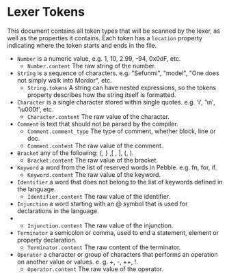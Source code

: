 # Lexer Tokens

This document contains all token types that will be scanned by the lexer, as well as the properties it contains. Each token has a `location` property indicating where the token starts and ends in the file.

- `Number` is a numeric value, e.g. 1, 10, 2.99, -94, 0x0dF, etc.
  - `Number.content` The raw string of the number.
- `String` is a sequence of characters. e.g. "Sefunmi", "model", "One does not simply walk into Mordor", etc.
  - `String.tokens` A string can have nested expressions, so the tokens property describes how the string itself is formatted.
- `Character` is a single character stored within single quotes. e.g. 'i', '\n', '\u000f', etc.
  - `Character.content` The raw value of the character.
- `Comment` is text that should not be parsed by the compiler.
  - `Comment.comment_type` The type of comment, whether block, line or doc.
  - `Comment.content` The raw value of the comment.
- `Bracket` any of the following: {, } ,[ , ], (, ).
  - `Bracket.content` The raw value of the bracket.
- `Keyword` a word from the list of reserved words in Pebble. e.g. fn, for, if.
  - `Keyword.content` The raw value of the keyword.
- `Identifier` a word that does not belong to the list of keywords defined in the language.
  - `Identifier.content` The raw value of the identifier.
- `Injunction` a word starting with an @ symbol that is used for declarations in the language.
- - `Injunction.content` The raw value of the injunction.
- `Terminator` a semicolon or comma, used to end a statement, element or property declaration.
  - `Terminator.content` The raw content of the terminator.
- `Operator` a character or group of characters that performs an operation on another value or values. e. g. +, -, ++, !.
  - `Operator.content` The raw value of the operator.
